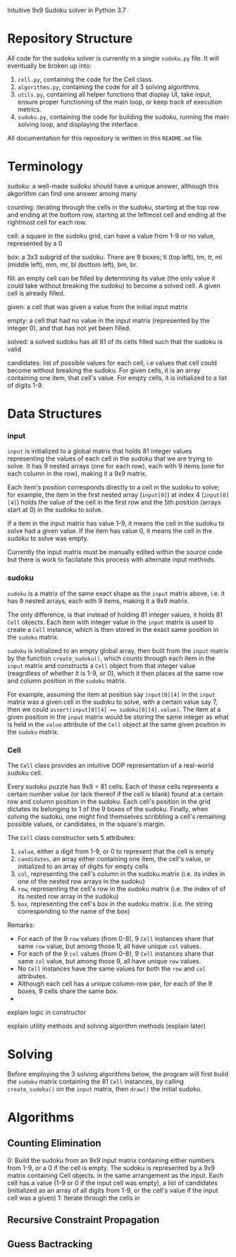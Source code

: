Intuitive 9x9 Sudoku solver in Python 3.7

<h1>Repository Structure</h1>

All code for the sudoku solver is currently in a single `sudoku.py` file. It will eventually be broken up into:
1. `cell.py`, containing the code for the Cell class.
2. `algorithms.py`, containing the code for all 3 solving algorithms.
3. `utils.py`, containing all helper functions that display UI, take input, ensure proper functioning of the main loop, or keep track of execution metrics.
4. `sudoku.py`, containing the code for building the sudoku, running the main solving loop, and displaying the interface.

All documentation for this repository is written in this `README.md` file.

<h1>Terminology</h1>

sudoku: a well-made sudoku should have a unique answer, although this akgorithm can find one answer among many

counting: iterating through the cells in the sudoku, starting at the top row and ending at the bottom row, starting at the leftmost cell and ending at the rightmost cell for each row.

cell: a square in the sudoku grid, can have a value from 1-9 or no value, represented by a 0

box: a 3x3 subgrid of the sudoku. There are 9 boxes; tl (top left), tm, tr, ml (middle left), mm, mr, bl (bottom left), bm, br.

fill: an empty cell can be filled by determining its value (the only value it could take without breaking the sudoku) to become a solved cell. A given cell is already filled.

given: a cell that was given a value from the initial input matrix

empty: a cell that had no value in the input matrix (represented by the integer 0), and that has not yet been filled.

solved: a solved sudoku has all 81 of its cells filled such that the sudoku is valid

candidates: list of possible values for each cell, i.e values that cell could become without breaking the sudoku.
For given cells, it is an array containing one item, that cell's value. For empty cells, it is initialized to a list of digits 1-9.

<h1>Data Structures</h1>

<h3>input</h3>

`input` is initialized to a global matrix that holds 81 integer values representing the values of each cell in the sudoku that we are trying to solve. It has 9 nested arrays (one for each row), each with 9 items (one for each column in the row), making it a 9x9 matrix. 

Each item's position corresponds directly to a cell in the sudoku to solve; for example, the item in the first nested array (`input[0]`) at index 4 (`input[0][4]`) holds the value of the cell in the first row and the 5th position (arrays start at 0) in the sudoku to solve. 

If a item in the input matrix has value 1-9, it means the cell in the sudoku to solve had a given value. If the item has value 0, it means the cell in the sudoku to solve was empty. 

Currently the input matrix must be manually edited within the source code but there is work to facilatate this process with alternate input methods.

<h3>sudoku</h3>

`sudoku` is a matrix of the same exact shape as the `input` matrix above, i.e. it has 9 nested arrays, each with 9 items, making it a 9x9 matrix. 

The only difference, is that instead of holding 81 integer values, it holds 81 `Cell` objects. Each item with integer value in the `input` matrix is used to create a `Cell` instance, which is then stored in the exact same position in the `sudoku` matrix. 

`sudoku` is initialized to an empty global array, then built from the `input` matrix by the function `create_sudoku()`, which counts through each item in the `input` matrix and constructs a `Cell` object from that integer value (reagrdless of whether it is 1-9, or 0), which it then places at the same row and column position in the `sudoku` matrix.

For example, assuming the item at position say `input[0][4]` in the `input` matrix was a given cell in the sudoku to solve, with a certain value say 7, then we could `assert(input[0][4] == sudoku[0][4].value)`. The item at a given position in the `input` matrix would be storing the same integer as what is held in the `value` attribute of the `Cell` object at the same given position in the `sudoku` matrix. 

<h3>Cell</h3>

The `Cell` class provides an intuitive OOP representation of a real-world sudoku cell. 

Every sudoku puzzle has 9x9 = 81 cells. Each of these cells represents a certain number value (or lack thereof if the cell is blank) found at a certain row and column position in the sudoku. Each cell's position in the grid dictates its belonging to 1 of the 9 boxes of the sudoku. Finally, when solving the sudoku, one might find themselves scribbling a cell's remaining possible values, or candidates, in the square's margin. 

The `Cell` class constructor sets 5 attributes:
1. `value`, either a digit from 1-9, or 0 to represent that the cell is empty
2. `candidates`, an array either containing one item, the cell's value, or initialized to an array of digits for empty cells
3. `col`, representing the cell's column in the sudoku matrix (i.e. its index in one of the nested row arrays in the sudoku)
4. `row`, representing the cell's row in the sudoku matrix (i.e. the index of of its nested row array in the sudoku)
5. `box`, representing the cell's box in the sudoku matrix. (i.e. the string corresponding to the name of the box)

Remarks:
- For each of the 9 `row` values (from 0-8), 9 `Cell` instances share that same `row` value, but among those 9, all have unique `col` values.
- For each of the 9 `col` values (from 0-8), 9 `Cell` instances share that same `col` value, but among those 9, all have unique `row` values.
- No `Cell` instances have the same values for both the `row` and `col` attributes.
- Although each cell has a unique column-row pair, for each of the 9 boxes, 9 cells share the same box.
-

explain logic in constructor

explain utility methods and solving algorithm methods (explain later)

<h1>Solving</h1>

Before employing the 3 solving algorithms below, the program will first build the `sudoku` matrix containing the 81 `Cell` instances, by calling `create_sudoku()` on the `input` matrix, then `draw()` the initial sudoku. 

<h1>Algorithms</h1>

<h2>Counting Elimination</h2>

0: Build the sudoku from an 9x9 input matrix containing either numbers from 1-9, or a 0 if the cell is empty. 
The sudoku is represented by a 9x9 matrix containing Cell objects. in the same arrangement as the input.
Each cell has a value (1-9 or 0 if the input cell was empty), a list of candidates (initialized as an array of all digits from 1-9, or the cell's value if the input cell was a given)
1: Iterate through the cells in

<h2>Recursive Constraint Propagation </h2>

<h2>Guess Bactracking</h2>
